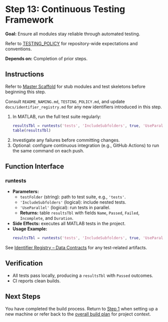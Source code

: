 # Step 13: Continuous Testing Framework

**Goal:** Ensure all modules stay reliable through automated testing.

Refer to [TESTING_POLICY](TESTING_POLICY.md) for repository-wide expectations and
conventions.

**Depends on:** Completion of prior steps.

## Instructions
Refer to [Master Scaffold](master_scaffold.md) for stub modules and test skeletons before beginning this step.

Consult `README_NAMING.md`, `TESTING_POLICY.md`, and update `docs/identifier_registry.md`
for any new identifiers introduced in this step.

1. In MATLAB, run the full test suite regularly:
   ```matlab
   resultsTbl = runtests('tests', 'IncludeSubfolders', true, 'UseParallel', false);
   table(resultsTbl)
   ```
2. Investigate any failures before committing changes.
3. Optional: configure continuous integration (e.g., GitHub Actions) to run the same command on each push.

## Function Interface
### runtests
- **Parameters:**
  - `testFolder` (string): path to test suite, e.g., `'tests'`.
  - `'IncludeSubfolders'` (logical): include nested tests.
  - `'UseParallel'` (logical): run tests in parallel.
  - **Returns:** table `resultsTbl` with fields `Name`, `Passed`, `Failed`, `Incomplete`, and `Duration`.
- **Side Effects:** executes all MATLAB tests in the project.
- **Usage Example:**
  ```matlab
  resultsTbl = runtests('tests', 'IncludeSubfolders', true, 'UseParallel', false);
  ```

See [Identifier Registry – Data Contracts](identifier_registry.md#data-contracts) for any test-related artifacts.

## Verification
- All tests pass locally, producing a `resultsTbl` with `Passed` outcomes.
- CI reports clean builds.

## Next Steps
You have completed the build process. Return to [Step 1](step01_environment_tooling.md) when setting up a new machine or refer back to the [overall build plan](../SYSTEM_BUILD_PLAN.md) for project context.
